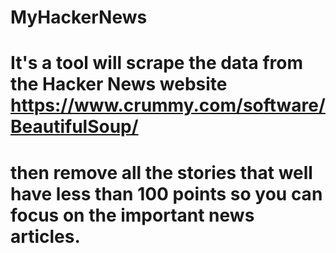# MyHackerNews
#
# It's a tool will scrape the data from the Hacker News website https://www.crummy.com/software/BeautifulSoup/
# then remove all the stories that well have less than 100 points so you can focus on the important news articles.

